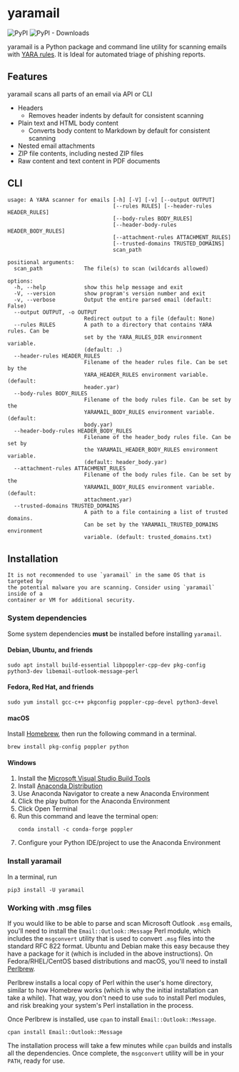 # yaramail

![PyPI](https://img.shields.io/pypi/v/yaramail)
![PyPI - Downloads](https://img.shields.io/pypi/dm/yaramail?color=blue)

yaramail is a Python package and command line utility for scanning emails with
[YARA rules][yara]. It is Ideal for automated triage of phishing reports.

## Features

yaramail scans all parts of an email via API or CLI

- Headers
  -  Removes header indents by default for consistent scanning
- Plain text and HTML body content
  - Converts body content to Markdown by default for consistent scanning
- Nested email attachments
- ZIP file contents, including nested ZIP files
- Raw content and text content in PDF documents

## CLI

```
usage: A YARA scanner for emails [-h] [-V] [-v] [--output OUTPUT]
                                 [--rules RULES] [--header-rules HEADER_RULES]
                                 [--body-rules BODY_RULES]
                                 [--header-body-rules HEADER_BODY_RULES]
                                 [--attachment-rules ATTACHMENT_RULES]
                                 [--trusted-domains TRUSTED_DOMAINS]
                                 scan_path

positional arguments:
  scan_path             The file(s) to scan (wildcards allowed)

options:
  -h, --help            show this help message and exit
  -V, --version         show program's version number and exit
  -v, --verbose         Output the entire parsed email (default: False)
  --output OUTPUT, -o OUTPUT
                        Redirect output to a file (default: None)
  --rules RULES         A path to a directory that contains YARA rules. Can be
                        set by the YARA_RULES_DIR environment variable.
                        (default: .)
  --header-rules HEADER_RULES
                        Filename of the header rules file. Can be set by the
                        YARA_HEADER_RULES environment variable. (default:
                        header.yar)
  --body-rules BODY_RULES
                        Filename of the body rules file. Can be set by the
                        YARAMAIL_BODY_RULES environment variable. (default:
                        body.yar)
  --header-body-rules HEADER_BODY_RULES
                        Filename of the header_body rules file. Can be set by
                        the YARAMAIL_HEADER_BODY_RULES environment variable.
                        (default: header_body.yar)
  --attachment-rules ATTACHMENT_RULES
                        Filename of the body rules file. Can be set by the
                        YARAMAIL_BODY_RULES environment variable. (default:
                        attachment.yar)
  --trusted-domains TRUSTED_DOMAINS
                        A path to a file containing a list of trusted domains.
                        Can be set by the YARAMAIL_TRUSTED_DOMAINS environment
                        variable. (default: trusted_domains.txt)
```

## Installation

```{warning}
It is not recommended to use `yaramail` in the same OS that is targeted by 
the potential malware you are scanning. Consider using `yaramail` inside of a
container or VM for additional security.
```

### System dependencies

Some system dependencies **must** be installed before installing `yaramail`.

#### Debian, Ubuntu, and friends

```
sudo apt install build-essential libpoppler-cpp-dev pkg-config python3-dev libemail-outlook-message-perl
```

#### Fedora, Red Hat, and friends

```
sudo yum install gcc-c++ pkgconfig poppler-cpp-devel python3-devel
```

#### macOS

Install [Homebrew][homebrew], then run the following command in a terminal.

```
brew install pkg-config poppler python
```

#### Windows

1. Install the [Microsoft Visual Studio Build Tools][build_tools]
2. Install [Anaconda Distribution][anaconda_distribution]
3. Use Anaconda Navigator to create a new Anaconda Environment
4. Click the play button for the Anaconda Environment
5. Click Open Terminal 
6. Run this command and leave the terminal open:
   ```
   conda install -c conda-forge poppler
   ```
7. Configure your Python IDE/project to use the Anaconda Environment

### Install yaramail

In a terminal, run

```
pip3 install -U yaramail
```

### Working with .msg files

If you would like to be able to parse and scan Microsoft Outlook `.msg`
emails, you'll need to install the `Email::Outlook::Message` Perl module, which
includes the `msgconvert` utility that is used to convert `.msg` files into the
standard RFC 822 format. Ubuntu and Debian make this easy because they have a
package for it (which is included in the above instructions). On 
Fedora/RHEL/CentOS based distributions and macOS, you'll need to install
[Perlbrew][perlbrew].

Perlbrew installs a local copy of Perl within the user's home directory,
similar to how Homebrew works (which is why the initial installation can take
a while). That way, you don't need to use `sudo` to  install Perl modules, and 
risk breaking your system's Perl installation in the process.

Once Perlbrew is installed, use `cpan` to install `Email::Outlook::Message`.

```
cpan install Email::Outlook::Message
```

The installation process will take a few minutes while `cpan` builds and
installs all the dependencies. Once complete, the `msgconvert` utility will be
in your `PATH`, ready for use.

[yara]: https://yara.readthedocs.io/en/stable/writingrules.html
[homebrew]: https://brew.sh/
[build_tools]: https://visualstudio.microsoft.com/downloads/#microsoft-visual-c-redistributable-for-visual-studio-2022
[anaconda_distribution]: https://www.anaconda.com/products/distribution
[perlbrew]: https://perlbrew.pl/